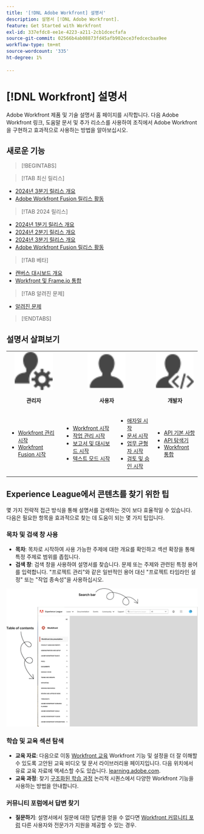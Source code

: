 ```yaml
---
title: '[!DNL Adobe Workfront] 설명서'
description: 설명서 [!DNL Adobe Workfront].
feature: Get Started with Workfront
exl-id: 337efdc8-ee1e-4223-a211-2cb1dcecfafa
source-git-commit: 02566b4ab08873fd45afb902ece3fedcecbaa9ee
workflow-type: tm+mt
source-wordcount: '335'
ht-degree: 1%

---
```


# [!DNL Workfront] 설명서

Adobe Workfront 제품 및 기술 설명서 홈 페이지를 시작합니다. 다음 Adobe Workfront 링크, 도움말 문서 및 추가 리소스를 사용하여 조직에서 Adobe Workfront을 구현하고 효과적으로 사용하는 방법을 알아보십시오.

## 새로운 기능

>[!BEGINTABS]

>[!TAB 최신 릴리스]

* [2024년 3분기 릴리스 개요](/help/quicksilver/product-announcements/product-releases/24-q3-release-activity/24-q3-release-overview.md)
* [Adobe Workfront Fusion 릴리스 활동](/help/quicksilver/product-announcements/product-releases/fusion-release-activity/fusion-release-activity.md)

>[!TAB 2024 릴리스]

* [2024년 1분기 릴리스 개요](/help/quicksilver/product-announcements/product-releases/24-q1-release-activity/24-q1-release-overview.md)
* [2024년 2분기 릴리스 개요](/help/quicksilver/product-announcements/product-releases/24-q2-release-activity/24-q2-release-overview.md)
* [2024년 3분기 릴리스 개요](/help/quicksilver/product-announcements/product-releases/24-q3-release-activity/24-q3-release-overview.md)
* [Adobe Workfront Fusion 릴리스 활동](/help/quicksilver/product-announcements/product-releases/fusion-release-activity/fusion-release-activity.md)

>[!TAB 베타]

* [캔버스 대시보드 개요](/help/quicksilver/reports-and-dashboards/dashboards/creating-and-managing-dashboards/canvas-dashboards-overview.md)
* [Workfront 및 Frame.io 통합](/help/quicksilver/review-and-approve-work/Documents/wf-frame-alpha.md)

>[!TAB 알려진 문제]

* [알려진 문제](https://experienceleague.adobe.com/en/docs/workfront-known-issues/issues/overview)


>[!ENDTABS]


## 설명서 살펴보기

<table>

<tr tr style="border: 0;">
    <td style="text-align: center;"><img src="assets/admin.svg" style="width: 100px; height: 100px;"><p><b>관리자</b></p></td>
    <td colspan="2" style="text-align: center;"><img src="assets/user.svg" style="width: 100px; height: 100px;"><p><b>사용자</b></p></td>
    <td style="text-align: center;"><img src="assets/developer.svg" style="width: 100px; height: 100px;"><p><b>개발자</b></p></td>
  </tr>
  <tr tr style="border: 0;">
    <td>
    <ul>
    <li><a href="/help/quicksilver/administration-and-setup/get-started-wf-administration/get-started-with-wf-administration.md">Workfront 관리 시작</a></li>
    <li><a href="/help/quicksilver/workfront-fusion/get-started/get-started.md">Workfront Fusion 시작</li>
    </ul>
 </td>
    <td>
        <ul>
        <li><a href="/help/quicksilver/workfront-basics/workfront-basics.md">Workfront 시작</a></li>
        <li><a href="/help/quicksilver/manage-work/manage-work.md">작업 관리 시작</a></li>
        <li><a href="/help/quicksilver/reports-and-dashboards/reports-and-dashboards-overview.md">보고서 및 대시보드 시작</a></li>
        <li><a href="/help/quicksilver/reports-and-dashboards/reports/text-mode/text-mode-resources.md">텍스트 모드 시작</a></li>
        </ul>
    </td>
    <td><ul>
        <li><a href="/help/quicksilver/agile/agile-overview.md">애자일 시작</a></li>
        <li><a href="/help/quicksilver/documents/documents-overview.md">문서 시작</a></li>
        <li><a href="/help/quicksilver/resource-mgmt/workload-balancer/workload-balancer.md">업무 균형자 시작</a></li>
        <li><a href="/help/quicksilver/resource-mgmt/workload-balancer/overview-workload-balancer.md">검토 및 승인 시작</a></li>
        </ul></td>
    <td><ul>
        <li><a href="/help/quicksilver/wf-api/general/api-basics.md">API 기본 사항</a></li>
        <li><a href="https://developer.adobe.com/workfront/api-explorer/">API 탐색기</a></li>
        <li><a href="/help/quicksilver/workfront-integrations-and-apps/workfront-integrations.md">Workfront 통합</a></li>
        </ul></td>
  </tr>
</table>

## Experience League에서 콘텐츠를 찾기 위한 팁

몇 가지 전략적 접근 방식을 통해 설명서를 검색하는 것이 보다 효율적일 수 있습니다. 다음은 필요한 항목을 효과적으로 찾는 데 도움이 되는 몇 가지 팁입니다.

### 목차 및 검색 창 사용

* **목차**: 목차로 시작하여 사용 가능한 주제에 대한 개요를 확인하고 섹션 확장을 통해 특정 주제로 범위를 좁힙니다.
* **검색 창**: 검색 창을 사용하여 설명서를 찾습니다. 문제 또는 주제와 관련된 특정 용어를 입력합니다. &quot;프로젝트 관리&quot;와 같은 일반적인 용어 대신 &quot;프로젝트 타임라인 설정&quot; 또는 &quot;작업 종속성&quot;을 사용하십시오.

![](assets/exl-site-nav.png)

### 학습 및 교육 섹션 탐색

* **교육 자료**: 다음으로 이동 [Workfront 교육](https://experienceleague.adobe.com/en/browse/workfront) Workfront 기능 및 설정을 더 잘 이해할 수 있도록 고안된 교육 비디오 및 문서 라이브러리용 페이지입니다. 다음 위치에서 유료 교육 자료에 액세스할 수도 있습니다. [learning.adobe.com](http://learning.adobe.com/).
* **교육 과정**: 찾기 [구조화된 학습 과정](https://experienceleague.adobe.com/home?Solution=Workfront#courses) 논리적 시퀀스에서 다양한 Workfront 기능을 사용하는 방법을 안내합니다.

### 커뮤니티 포럼에서 답변 찾기

* **질문하기**: 설명서에서 질문에 대한 답변을 얻을 수 없다면 [Workfront 커뮤니티 포럼](https://experienceleaguecommunities.adobe.com/t5/workfront/ct-p/workfront?profile.language=en) 다른 사용자와 전문가가 지원을 제공할 수 있는 경우.